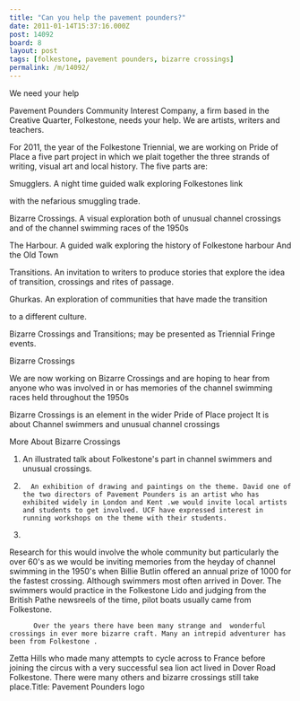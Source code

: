 ```yaml
---
title: "Can you help the pavement pounders?"
date: 2011-01-14T15:37:16.000Z
post: 14092
board: 8
layout: post
tags: [folkestone, pavement pounders, bizarre crossings]
permalink: /m/14092/
---
```

We need your help

 

Pavement Pounders Community Interest Company, a firm based in the Creative Quarter, Folkestone, needs your help. We are artists, writers and teachers.

For 2011, the year of the Folkestone Triennial, we are working on Pride of Place a five part project in which we plait together the three strands of writing, visual art and local history. The five parts are:

 

Smugglers.  A night time guided walk exploring Folkestones link

with the nefarious smuggling trade.

Bizarre Crossings.   A visual exploration both of unusual channel crossings and of the channel swimming races of the 1950s

The Harbour.  A guided walk exploring the history of Folkestone harbour And the Old Town

Transitions. An invitation to writers to produce stories that explore the idea of transition, crossings and rites of passage.

Ghurkas. An exploration of communities that have made the transition

to a different culture.

Bizarre Crossings and Transitions; may be presented as Triennial Fringe events. 

 

 

Bizarre Crossings

We are now working on Bizarre Crossings and are hoping to hear from anyone who was involved  in or has memories of the channel swimming races held throughout the 1950s

Bizarre Crossings is an element in the wider Pride of Place project It is about Channel swimmers and unusual channel crossings

 

 

 

 

More About  Bizarre Crossings

1.    An illustrated talk about Folkestone's part in channel swimmers and unusual crossings.

2.       An exhibition of drawing and paintings on the theme. David one of the two directors of Pavement Pounders is an artist who has exhibited widely in London and Kent .we would invite local artists and students to get involved. UCF have expressed interest in running workshops on the theme with their students.

3.        

Research for this would involve the whole community but particularly the over 60's as we would be inviting memories from the heyday of channel swimming in the 1950's when Billie Butlin offered an annual prize of 1000 for the fastest crossing. Although swimmers most often arrived in Dover. The swimmers would practice in the Folkestone Lido and judging from the British Pathe newsreels of the time, pilot boats usually came from Folkestone.

          Over the years there have been many strange and  wonderful crossings in ever more bizarre craft. Many an intrepid adventurer has been from Folkestone .

Zetta Hills who made many attempts to cycle across to France before joining the circus with a very successful sea lion act lived in Dover Road Folkestone. There were many others and bizarre crossings still take place.Title: Pavement Pounders logo

